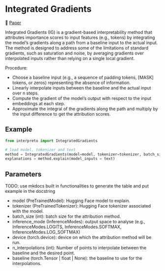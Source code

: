 # Integrated Gradients

📰 [Paper](https://arxiv.org/abs/1703.01365)

Integrated Gradients (IG) is a gradient-based interpretability method that attributes importance scores to input features (e.g., tokens) by integrating the model’s gradients along a path from a baseline input to the actual input. The method is designed to address some of the limitations of standard gradients, such as saturation and noise, by averaging gradients over interpolated inputs rather than relying on a single local gradient.

Procedure:

- Choose a baseline input (e.g., a sequence of padding tokens, [MASK] tokens, or zeros) representing the absence of information.
- Linearly interpolate inputs between the baseline and the actual input over n steps.
- Compute the gradient of the model’s output with respect to the input embeddings at each step.
- Approximate the integral of the gradients along the path and multiply by the input difference to get the attribution scores.

## Example

```python
from interpreto import IntegratedGradients

# load model, tokenizer and text
method = IntegratedGradients(model=model, tokenizer=tokenizer, batch_size=4, n_interpolations=50)
explanations = method.explain(model_inputs = text)
```

## Parameters

TODO: use mkdocs built in functionalities to generate the table and put example in the docstring

- model (PreTrainedModel): Hugging Face model to explain.
- tokenizer (PreTrainedTokenizer): Hugging Face tokenizer associated with the model.
- batch_size (int): batch size for the attribution method.
- inference_mode (InferenceModes): output space to analyse (e.g., InferenceModes.LOGITS, InferenceModes.SOFTMAX, InferenceModes.LOG_SOFTMAX)
- device (torch.device): device on which the attribution method will be run.
- n_interpolations (int): Number of points to interpolate between the baseline and the desired point.
- baseline (torch.Tensor | float | None): the baseline to use for the interpolations.
